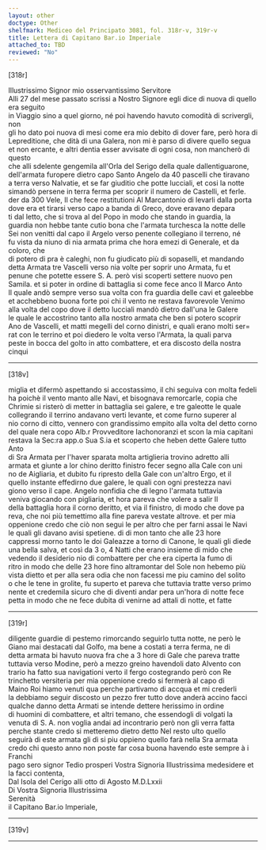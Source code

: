 ```yaml
---
layout: other
doctype: Other
shelfmark: Mediceo del Principato 3081, fol. 318r-v, 319r-v
title: Lettera di Capitano Bar.io Imperiale
attached_to: TBD
reviewed: "No"
---
```


[318r]  
  
  
Illustrissimo Signor mio osservantissimo Servitore  
Alli 27 del mese passato scrissi a Nostro Signore egli dice di nuova di quello era seguito  
in Viaggio sino a quel giorno, né poi havendo havuto comodità di scrivergli, non  
gli ho dato poi nuova di mesi come era mio debito di dover fare, però hora di  
Lepreditione, che dità di una Galera, non mi è parso di divere quello segua  
et non ercante, e altri dentia esser avvisate di ogni cosa, non mancherò di questo  
che alli sdelente gengemila all'Orla del Serigo della quale dallentiguarone,  
dell'armata furopere dietro capo Santo Angelo da 40 pascelli che tiravano  
a terra verso Nalvatie, et se far giuditio che potte lucciali, et cosi la notte  
simandò persene in terra ferma per scoprir il numero de Castelli, et ferle.  
der da 300 Vele, Il che fece restitutioni Al Marcantonio di levarli dalla porta  
dove era et tirarsi verso capo a banda di Greco, dove eravano depara  
ti dal letto, che si trova al del Popo in modo che stando in guardia, la  
guardia non hebbe tante cutio bona che l'armata turchesca la notte delle  
Sei non venitti dal capo il Argelo verso penente collegiano il terreno, né  
fu vista da niuno di nia armata prima che hora emezi di Generale, et da coloro, che  
di potero di pra è caleghi, non fu giudicato più di sopaselli, et mandando  
detta Armata tre Vascelli verso nia volte per soprir uno Armata, fu et  
penune che potette essere S. A. però visi scoperti settere nuovo pen  
Samila. et si poter in ordine di battaglia si come fece anco Il Marco Anto  
Il quale andò sempre verso sua volta con fra guardia delle cavi et galeebbe  
et acchebbeno buona forte poi chi il vento ne restava favorevole Venimo  
alla volta del copo dove il detto lucciali mandò dietro dall'una le Galere  
le quale le accostrino tanto alla nostro armata che ben si potero scoprir  
Ano de Vascelli, et matti megelli del corno dinistri, e quali erano molti ser=  
rat con le terrino et poi diedero le volta verso l'Armata, la quali parva  
peste in bocca del golto in atto combattere, et era discosto della nostra cinqui  
  
---  

[318v]  
  
  
miglia et difermò aspettando si accostassimo, il chi seguiva con molta fedeli  
ha poichè il vento manto alle Navi, et bisognava remorcarle, copia che  
Chrimie si risterò di metter in battaglia sei galere, e tre galeotte le quale  
collegrando il terrino andavano verti levante, et come furno superer al  
nio corno di citto, vennero con grandissimo empito alla volta del detto corno  
del quale nera copo Alb.r Provveditore Iachonoranzi et scon la mia capitani  
restava la Sec:ra app.o Sua S.ia et scoperto che heben dette Galere tutto Anto  
di Sra Armata per l'haver sparata molta artiglieria trovino adretto alli  
armata et giunte a lor chino deritto finistro fecer segno alla Cale con uni  
no de Aigliaria, et dubito fu ripresto della Gale con un'altro Ergo, et il  
quello instante effedirno due galere, le quali con ogni prestezza navi  
giono verso il cape. Angelo nonfidia che di legno l'armata tuttavia  
veniva giocando con pigliaria, et hora pareva che volere a salir Il  
della battaglia hora il corno deritto, et via il finistro, di modo che dove pa  
reva, che noi più temettimo alla fine pareva vestate altrove. et per mia  
oppenione credo che ciò non segui le per altro che per farni assai le Navi  
le quali gli davano avisi spetiene. di di mon tanto che alle 23 hore  
cappressi morno tanto le doi Galeazze a torno di Canone, le quali gli diede  
una bella salva, et così da 3 o, 4 Natti che erano insieme di mido che  
vedendo il desiderio nio di combattere per che era ciperta la fumo di  
ritro in modo che delle 23 hore fino altramontar del Sole non hebemo più  
vista dietto et per alla sera odia che non facessi me piu camino del solito  
o che le tene in grolite, fu superto et pareva che tuttavia tratte verso primo  
nente et credemila sicuro che di diventi andar pera un'hora di notte fece  
petta in modo che ne fece dubita di venirne ad attali di notte, et fatte  
  
---  

[319r]  
  
  
diligente guardie di pestemo rimorcando seguirlo tutta notte, ne però le  
Giano mai destacati dal Golfo, ma bene a costati a terra ferma, ne di  
detta armata bi havuto nuova fra che a 3 hore di Gale che pareva tratte  
tuttavia verso Modine, però a mezzo greino havendoli dato Alvento con  
trario ha fatto sua navigationi verto il fergo costegrando però con Re  
trinchetto versiteria per mia oppenione credo si fermerà al capo di  
Maino Roi hiamo venuti qua perche partivamo di accqua et mi crederli  
la debbiamo seguir discosto un pezzo frer tutto dove anderà accino facci  
qualche danno detta Armati se intende dettere herissimo in ordine  
di huomini di combattere, et altri temano, che essendogli di volgati la  
venuta di S. A. non voglia andai ad incontrario però non gli verra fatta  
perche stante credo si metteremo dietro detto Nel resto ulto quello  
seguirà di este armata gli dì si piu oppieno quello farà nella Sra armata  
credo chi questo anno non poste far cosa buona havendo este sempre à i Franchi  
pago sero signor Tedio prosperi Vostra Signoria Illustrissima medesidere et la facci contenta,  
Dal Isola del Cerigo alli otto di Agosto M.D.Lxxii  
Di Vostra Signoria Illustrissima  
Serenità  
il Capitano Bar.io Imperiale,  
  
---  

[319v]  
  
  
  
---  

